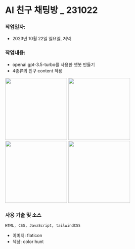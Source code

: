 # AI 친구 채팅방 \_ 231022

### 작업일자:
  - 2023년 10월 22일 일요일, 저녁

### 작업내용:
  - openai gpt-3.5-turbo를 사용한 챗봇 만들기
  - 4종류의 친구 content 적용

<img src="https://github.com/dusunax/exercises/assets/94776135/d04807a6-83b9-4ffb-997c-e8a8252a5eb0" width="200px" />
<img src="https://github.com/dusunax/exercises/assets/94776135/20ce0418-af7e-4d86-a50d-7d6d3f9a9fcd" width="200px" />
<img src="https://github.com/dusunax/exercises/assets/94776135/7fe36e6e-14bc-4bfa-b80e-cb8f17951bf3" width="200px" />
<img src="https://github.com/dusunax/exercises/assets/94776135/e3163678-664e-4908-8b63-2971ca0fe08d" width="200px" />

### 사용 기술 및 소스
```tsx
HTML, CSS, JavaScript, tailwindCSS
```
- 이미지: flaticon
- 색상: color hunt

